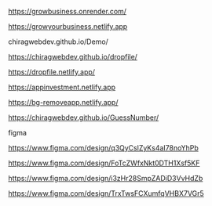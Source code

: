 https://growbusiness.onrender.com/

https://growyourbusiness.netlify.app

chiragwebdev.github.io/Demo/

https://chiragwebdev.github.io/dropfile/

https://dropfile.netlify.app/

https://appinvestment.netlify.app

https://bg-removeapp.netlify.app/

https://chiragwebdev.github.io/GuessNumber/




figma 

https://www.figma.com/design/q3QyCslZyKs4aI78noYhPb


https://www.figma.com/design/FoTcZWfxNkt0DTH1Xsf5KF

https://www.figma.com/design/i3zHr28SmpZADiD3VvHdZb

https://www.figma.com/design/TrxTwsFCXumfqVHBX7VGr5
